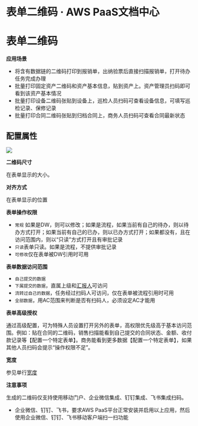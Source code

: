 # 表单二维码 · AWS PaaS文档中心

# 表单二维码

**应用场景**

  * 将含有数据链的二维码打印到报销单，出纳验票后直接扫描报销单，打开待办任务完成办理
  * 批量打印固定资产二维码和资产基本信息，贴到资产上。资产管理员扫码即可看到该资产基本情况
  * 批量打印设备二维码张贴到设备上，巡检人员扫码可查看设备信息，可填写巡检记录、保修记录
  * 批量打印合同二维码张贴到归档合同上，商务人员扫码可查看合同最新状态

## 配置属性

[![](https://docs.awspaas.com/user-manual/aws-pass-console-user-manual-form-vue-64ga/zj/bdewm1.png)](<bdewm1.png>)

**二维码尺寸**

在表单显示的大小。

**对齐方式**

在表单显示的位置

**表单操作权限**

  * `常规` 如果是DW，则可以修改；如果是流程，如果当前有自己的待办，则以待办方式打开；如果当前有自己的已办，则以已办方式打开；如果都没有，且在访问范围内，则以“只读”方式打开且有审批记录
  * `只读`表单只读。如果是流程，不提供审批记录
  * `可修改`仅在表单被DW引用时可用

**表单数据访问范围**

  * `自己提交的数据`
  * `下属提交的数据`，直属上级和[汇报人](<https://docs.awspaas.com/user-manual/aws-pass-console-user-manual-org-vue/organization/creat_people.html>)可访问
  * `流转过自己的数据`，任务经过扫码人可访问，仅在表单被流程引用时可用
  * `全部数据`，用AC范围来判断是否有扫码人，必须设定AC才能用

**表单高级授权**

通过高级配置，可为特殊人员设置打开另外的表单，高权限优先级高于基本访问范围。例如：贴在合同的二维码，销售扫描能看到自己提交的合同状态、金额、收付款记录等【配置一个特定表单】。商务能看到更多数据【配置一个特定表单】，如果其他人员扫码会提示“操作权限不足”。

**宽度**

参见单行[宽度](<text.html#wigth>)

**注意事项**

生成的二维码仅支持使用移动门户、企业微信集成、钉钉集成、飞书集成扫码。

  * 企业微信、钉钉、飞书，要求AWS PaaS平台正常安装并启用以上应用，然后使用企业微信、钉钉、飞书移动客户端扫一扫功能